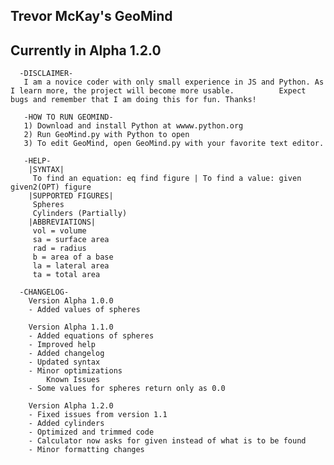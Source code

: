 Trevor McKay's GeoMind
-------------------------------------------------------------------------------

Currently in Alpha 1.2.0
-------------------------------------------------------------------------------

      -DISCLAIMER-
       I am a novice coder with only small experience in JS and Python. As I learn more, the project will become more usable.          Expect bugs and remember that I am doing this for fun. Thanks!

       -HOW TO RUN GEOMIND-
       1) Download and install Python at wwww.python.org
       2) Run GeoMind.py with Python to open
       3) To edit GeoMind, open GeoMind.py with your favorite text editor.

       -HELP-
        |SYNTAX|
         To find an equation: eq find figure | To find a value: given given2(OPT) figure
        |SUPPORTED FIGURES|
         Spheres 
         Cylinders (Partially) 
        |ABBREVIATIONS|
         vol = volume 
         sa = surface area 
         rad = radius 
         b = area of a base 
         la = lateral area 
         ta = total area 

      -CHANGELOG-
        Version Alpha 1.0.0 
        - Added values of spheres 
          
        Version Alpha 1.1.0 
        - Added equations of spheres 
        - Improved help 
        - Added changelog 
        - Updated syntax 
        - Minor optimizations 
            Known Issues 
        - Some values for spheres return only as 0.0 
          
        Version Alpha 1.2.0 
        - Fixed issues from version 1.1 
        - Added cylinders 
        - Optimized and trimmed code 
        - Calculator now asks for given instead of what is to be found 
        - Minor formatting changes 
